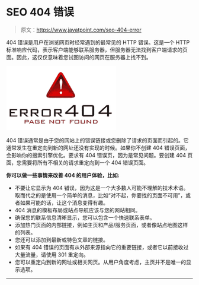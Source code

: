 # SEO 404 错误

> 原文：<https://www.javatpoint.com/seo-404-error>

404 错误是用户在浏览网页时经常遇到的最常见的 HTTP 错误。这是一个 HTTP 标准响应代码，表示客户端能够联系服务器，但服务器无法找到客户端请求的页面。因此，这仅仅意味着您试图访问的网页在服务器上找不到。

![SEO 404 error](img/d3e711e8969e7313a930d69ce8b03f55.png)

404 错误通常是由于您的网站上的错误链接或您删除了请求的页面而引起的。它通常发生在重定向到新的网址还没有实现的时候。如果你不创建 404 错误页面，会影响你的搜索引擎优化。要求有 404 错误页，因为是常见问题。要创建 404 页面，您需要将所有不相关的请求重定向到一个 404 错误页面。

**你可以做一些事情来改善 404 的用户体验，比如:**

*   不要让它显示为 404 错误，因为这是一个大多数人可能不理解的技术术语。取而代之的是使用一个简单的消息，比如“对不起，你要找的页面不可用”，或者如果可能的话，让这个消息变得有趣。
*   404 消息的模板布局或站点导航应该与您的网站相同。
*   确保您的联系信息清晰显示，您可以包含一个快速联系表单。
*   添加热门页面的内部链接，例如主页和产品/服务页面，或者像站点地图这样的列表。
*   您还可以添加到最新或特色文章的链接。
*   如果有 404 错误的页面有从外部来源指向它的重要链接，或者它以前接收过大量流量，请使用 301 重定向。
*   您可以重定向到新的网址或相关网页。从用户角度考虑，主页并不是唯一的显示选项。

* * *
